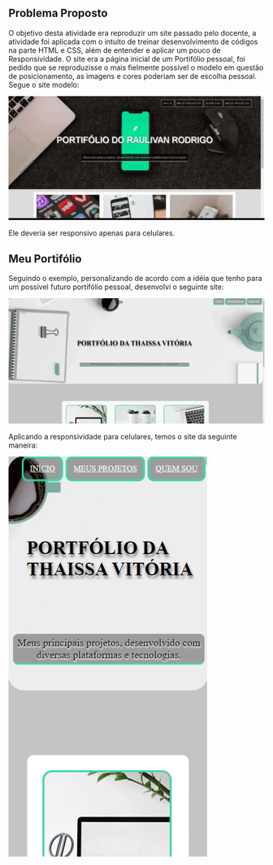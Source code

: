 ## Problema Proposto

O objetivo desta atividade era reproduzir um site passado pelo docente, a atividade foi aplicada com o intuito de treinar desenvolvimento de códigos na parte HTML e CSS, além de entender e aplicar um pouco de Responsividade.
O site era a página inicial de um Portifólio pessoal, foi pedido que se reproduzisse o mais fielmente possível o modelo em questão de posicionamento, as imagens e cores poderiam ser de escolha pessoal. Segue o site modelo:

<img src="assets/imagesreadme/site.gif">


Ele deveria ser responsivo apenas para celulares.



## Meu Portifólio
Seguindo o exemplo, personalizando de acordo com a idéia que tenho para um possível futuro portifólio pessoal, desenvolvi o seguinte site:

<img src="assets/imagesreadme/meu.gif">

Aplicando a responsividade para celulares, temos o site da seguinte maneira:

<img src="assets/imagesreadme/meuresponsivo.gif">
